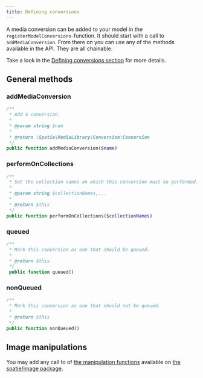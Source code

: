 ```yaml
---
title: Defining conversions
---
```


A media conversion can be added to your model in the `registerModelConversions`-function. It should start with a call to `addMediaConversion`. From there on you can use any of the methods available in the API. They are all chainable.

Take a look in the [Defining conversions section](/laravel-medialibrary/v5/converting-images/defining-conversions/)
for more details.

## General methods

### addMediaConversion

```php
/**
 * Add a conversion.
 *
 * @param string $nam
 *
 * @return \Spatie\MediaLibrary\Conversion\Conversion
 */
public function addMediaConversion($name)
```

### performOnCollections

```php
/**
 * Set the collection names on which this conversion must be performed.
 *
 * @param string $collectionNames,...
 *
 * @return $this
 */
public function performOnCollections($collectionNames)
``` 

### queued

```php 
/**
 * Mark this conversion as one that should be queued.
 *
 * @return $this
 */
 public function queued()
```

### nonQueued

```php 
/**
 * Mark this conversion as one that should not be queued.
 *
 * @return $this
 */
public function nonQueued()
```

## Image manipulations

You may add any call to of [the manipulation functions](https://docs.spatie.be/imagine) available on [the spatie/image package](https://github.com/spatie/image).

